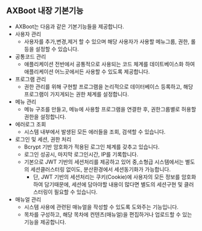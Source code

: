 ## AXBoot 내장 기본기능

- AXBoot는 다음과 같은 기본기능들을 제공합니다.
- 사용자 관리
    - 사용자를 추가,변경,제거 할 수 있으며 해당 사용자가 사용할 메뉴그룹, 권한, 롤등을 설정할 수 있습니다.
- 공통코드 관리
    - 애플리케이션 전반에서 공통적으로 사용되는 코드 체계를 데이트베이스화 하여 애플리케이션 어느곳에서든 사용할 수 있도록 제공합니다.
- 프로그램 관리
    - 권한 관리를 위해 구현할 프로그램을 논리적으로 데이터베이스 등록하고, 해당 프로그램이 가지게되는 권한 체계를 설정합니다.
- 메뉴 관리
    - 메뉴 구조를 만들고, 메뉴에 사용할 프로그램을 연결한 후, 권한그룹별로 허용할 권한을 설정합니다.
- 에러로그 조회
    - 시스템 내부에서 발생된 모든 에러들을 조회, 검색할 수 있습니다.
- 로그인 및 세션, 권한 처리
    - Bcrypt 기반 암호화가 적용된 로그인 체계를 갖추고 있습니다.
    - 로그인 성공시, 마지막 로그인시간, IP를 기록합니다.
    - 기본으로 JWT 기반의 세션처리를 제공하고 있어 중,소형급 시스템에서는 별도의 세션클러스터링 없이도, 분산환경에서 세션동기화가 가능합니다.
        - 단, JWT 기반의 세션처리는 쿠키(Cookie)에 사용자의 모든 정보를 암호화하여 담기때문에, 세션에 담아야할 내용이 많다면 별도의 세션구현 및 클러스터링이 필요할 수 있습니다.
- 매뉴얼 관리
    - 시스템 사용에 관련된 매뉴얼을 작성할 수 있도록 도와주는 기능입니다.
    - 목차를 구성하고, 해당 목차에 컨텐츠(매뉴얼)을 편집하거나 업로드할 수 있는 기능을 제공합니다.